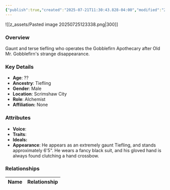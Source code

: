 ```yaml
---
{"publish":true,"created":"2025-07-21T11:30:43.828-04:00","modified":"2025-07-27T17:21:11.022-04:00","published":"2025-07-27T17:21:11.022-04:00","cssclasses":"","Age":"??","Ancestry":"Tiefling","Gender":"Male","Location":["Scrimshaw City"],"Role":["Alchemist"],"Affiliation":["None"],"Appearances":["[[00 -The High Rollers Campaign-]]"]}
---
```



![[z_assets/Pasted image 20250725123338.png|300]]

### Overview
Gaunt and terse tiefling who operates the Gobblefirn Apothecary after Old Mr. Gobblefirn's strange disappearance.

### Key Details
- **Age**: ??
- **Ancestry**: Tiefling
- **Gender**: Male
- **Location**: Scrimshaw City
- **Role**: Alchemist
- **Affiliation:** None

### Attributes
- **Voice**: 
- **Traits**: 
- **Ideals:** 
- **Appearance**: He appears as an extremely gaunt Tiefling, and stands approximately 6'5". He wears a fancy black suit, and his gloved hand is always found clutching a hand crossbow.

### Relationships

| Name  | Relationship |
| ----- | ------------ |
